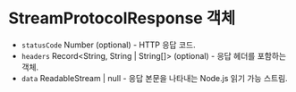# StreamProtocolResponse 객체

* `statusCode` Number (optional) - HTTP 응답 코드.
* `headers` Record<String, String | String[]> (optional) - 응답 헤더를 포함하는 객체.
* `data` ReadableStream | null - 응답 본문을 나타내는 Node.js 읽기 가능 스트림.
